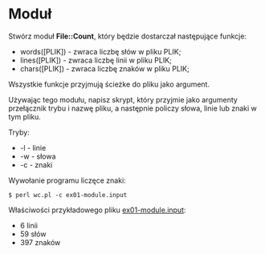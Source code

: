 # Moduł

Stwórz moduł **File::Count**, który będzie dostarczał następujące funkcje:
* words([PLIK]) - zwraca liczbę słów w pliku PLIK;
* lines([PLIK]) - zwraca liczbę linii w pliku PLIK;
* chars([PLIK]) - zwraca liczbę znaków w pliku PLIK;

Wszystkie funkcje przyjmują ścieżke do pliku jako argument.

Używając tego modułu, napisz skrypt, który przyjmie jako argumenty
przełącznik trybu i nazwę pliku, a następnie policzy słowa, linie lub znaki
w tym pliku.

Tryby:
* -l - linie
* -w - słowa
* -c - znaki

Wywołanie programu liczęce znaki:
```
$ perl wc.pl -c ex01-module.input
```

Właściwości przykładowego pliku [ex01-module.input](https://github.com/slimakuj/perl/blob/master/class03/exercises/ex01-module.input):
* 6 linii
* 59 słów
* 397 znaków 

